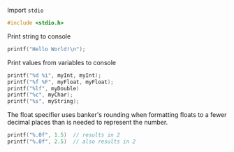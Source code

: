 Import `stdio`
```c
#include <stdio.h>
```

Print string to console
```c
printf("Hello World!\n");
```
Print values from variables to console
```c
printf("%d %i", myInt, myInt);
printf("%f %F", myFloat, myFloat);
printf("%lf", myDouble)
printf("%c", myChar);
printf("%s", myString);
```
The float specifier uses banker's rounding when formatting floats to a fewer decimal places than is needed to represent the number.
```c
printf("%.0f", 1.5)  // results in 2
printf("%.0f", 2.5)  // also results in 2
```